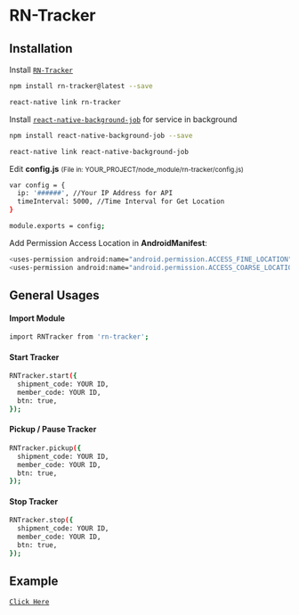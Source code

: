 # RN-Tracker

## Installation

Install [`RN-Tracker`](https://github.com/rizkyrnldy/RN-Tracker)
```sh
npm install rn-tracker@latest --save

react-native link rn-tracker
```
Install [`react-native-background-job`](https://github.com/vikeri/react-native-background-job) for service in background 
```sh
npm install react-native-background-job --save

react-native link react-native-background-job
```
Edit <b>config.js</b> <small>(File in: YOUR_PROJECT/node_module/rn-tracker/config.js)</small>
```sh
var config = {
  ip: '######', //Your IP Address for API
  timeInterval: 5000, //Time Interval for Get Location
}

module.exports = config;
```

Add Permission Access Location in <b>AndroidManifest</b>:
```sh
<uses-permission android:name="android.permission.ACCESS_FINE_LOCATION" />
<uses-permission android:name="android.permission.ACCESS_COARSE_LOCATION" />
```

## General Usages
#### Import Module
```sh
import RNTracker from 'rn-tracker';
```

#### Start Tracker
```sh
RNTracker.start({
  shipment_code: YOUR ID,
  member_code: YOUR ID,
  btn: true,
});
```

#### Pickup / Pause Tracker
```sh
RNTracker.pickup({
  shipment_code: YOUR ID,
  member_code: YOUR ID,
  btn: true,
});
```


#### Stop Tracker
```sh
RNTracker.stop({
  shipment_code: YOUR ID,
  member_code: YOUR ID,
  btn: true,
});
```


## Example

[`Click Here`](https://github.com/rizkyrnldy/RN-Tracker/blob/master/example.js)


